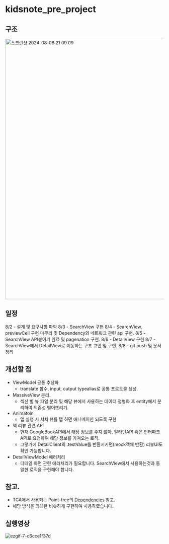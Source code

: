 # kidsnote_pre_project

## 구조
<img width="828" alt="스크린샷 2024-08-08 21 09 09" src="https://github.com/user-attachments/assets/d79dd8d6-8c07-492a-883b-d952ea5b2762">

## 일정
8/2 - 설계 및 요구사항 파악
8/3 - SearchView 구현
8/4 - SearchView, previewCell 구현 마무리 및 Dependency와 네트워크 관련 api 구현.
8/5 - SearchView API붙이기 완료 및 pagenation 구현.
8/6 - DetailView 구현
8/7 - SearchView에서 DetailView로 이동하는 구조 고민 및 구현.
8/8 - git push 및 문서정리

## 개선할 점
- ViewModel 공통 추상화
  - translate 함수, input, output typealias로 공통 프로토콜 생성.
- MassiveView 분리.
  - 섹션 별 뷰 파일 분리 및 해당 뷰에서 사용하는 데이터 정형화 후 entity에서 분리하여 의존성 떨어뜨리기.
- Animatoin
  - 앱 실행 시 서치 뷰를 탭 하면 애니메이션 되도록 구현
- 책 리뷰 관련 API
  - 현재 GoogleBookAPI에서 해당 정보를 주지 않아, 알라딘API 혹은 인터파크API로 요청하여 해당 정보를 가져오는 로직.
  - 그렇기에 DetailClient의 .testValue를 반환시키면(mock객체 반환) 리뷰UI도 확인 가능합니다.
- DetailViewModel 에러처리
  - 디테일 화면 관련 에러처리가 필요합니다. SearchView에서 사용하는것과 동일한 로직을 구현해야 합니다.
 
## 참고.
- TCA애서 사용되는 Point-free의 [Dependencies](https://pointfreeco.github.io/swift-composable-architecture/0.41.0/documentation/composablearchitecture/dependencymanagement/) 참고.
- 해당 방식을 최대한 비슷하게 구현하여 사용하였습니다.

## 실행영상
![ezgif-7-c6cce1f37d](https://github.com/user-attachments/assets/9e74b4c7-0d6a-49c4-9d3b-a3e59c88c8fc)

